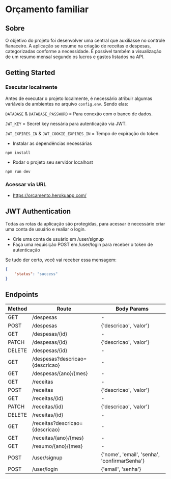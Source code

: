 # Orçamento familiar

## Sobre

O objetivo do projeto foi desenvolver uma central que auxiliasse no controle fianaceiro. A aplicação se resume na criação de receitas e despesas, categorizadas conforme a necessidade. É possível também a visualização de um resumo mensal segundo os lucros e gastos listados na API.

## Getting Started

### Executar localmente

Antes de executar o projeto localmente, é necessário atribuir algumas variáveis de ambientes no arquivo `config.env`. Sendo elas:

`DATABASE` & `DATABASE_PASSWORD` = Para conexão com o banco de dados.

`JWT_KEY` = Secret key nessária para autenticação via JWT.

`JWT_EXPIRES_IN` & `JWT_COOKIE_EXPIRES_IN` = Tempo de expiração do token.


* Instalar as dependências necessárias
```
npm install
```

* Rodar o projeto seu servidor localhost
```
npm run dev
```

### Acessar via URL

* https://orcamento.herokuapp.com/


## JWT Authentication

Todas as rotas da aplicação são protegidas, para acessar é necessário criar uma conta de usuário e realiar o login.

* Crie uma conta de usuário em /user/signup
* Faça uma requisição POST em /user/login para receber o token de autenticação

Se tudo der certo, você vai receber essa mensagem:

~~~json
{
    "status": "success"
}
~~~

## Endpoints

| Method | Route                           | Body Params                                  |
|--------|---------------------------------|----------------------------------------------|
| GET    | /despesas                       | -                                            |
| POST   | /despesas                       | {'descricao', 'valor'}                       |
| GET    | /despesas/{id}                  | -                                            |
| PATCH  | /despesas/{id}                  | {'descricao', 'valor'}                       |
| DELETE | /despesas/{id}                  | -                                            |
| GET    | /despesas?descricao={descricao} | -                                            |
| GET    | /despesas/{ano}/{mes}           | -                                            |
| GET    | /receitas                       | -                                            |
| POST   | /receitas                       | {'descricao', 'valor'}                       |
| GET    | /receitas/{id}                  | -                                            |
| PATCH  | /receitas/{id}                  | {'descricao', 'valor'}                       |
| DELETE | /receitas/{id}                  | -                                            |
| GET    | /receitas?descricao={descricao} | -                                            |
| GET    | /receitas/{ano}/{mes}           | -                                            |
| GET    | /resumo/{ano}/{mes}             | -                                            |
| POST   | /user/signup                    | {'nome', 'email', 'senha', 'confirmarSenha'} |
| POST   | /user/login                     | {'email', 'senha'}                           |
